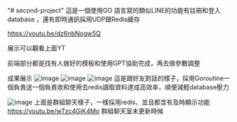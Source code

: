"# second-project" 
這是一個使用GO 語言寫的類似LINE的功能有註冊和登入database ，還有即時通訊採用UDP跟Redis緩存

https://youtu.be/dz6nbNogw5Q

展示可以觀看上面YT 

前端部分都是找有人做好的模板和使用GPT協助完成，再去做參數調整

成果展示
![image](https://github.com/user-attachments/assets/ee4fdea8-7bd4-4b6d-924b-0f43a69e993b)
![image](https://github.com/user-attachments/assets/dc92e2b5-b284-438d-8567-42c8b9bb9050)
![image](https://github.com/user-attachments/assets/039a4500-5685-497f-8fae-b16a6525c97a)
這是跟好友對話的樣子，採用Goroutine一個負責送一個負責收和使用去redis讀取資料達成高效率，順便減輕database壓力

![image](https://github.com/user-attachments/assets/274e3409-9d54-4412-a4d5-47bd7faa6cb5)
上面是群組聊天樣子，一樣採用redis，並且都含有及時顯示功能
https://youtu.be/wTzc4GjK4Mo
群組聊天室未更新時候
